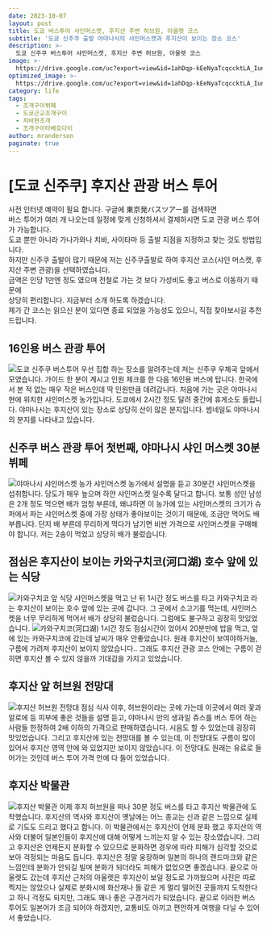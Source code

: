 ```yaml
---
date: 2023-10-07
layout: post
title: 도쿄 버스투어 샤인머스캣, 후지산 주변 허브원, 아울렛 코스
subtitle: '도쿄 신주쿠 출발 야마나시의 샤인머스캣과 후지산이 보이는 장소 코스'
description: >-
  도쿄 신주쿠 버스투어 샤인머스캣, 후지산 주변 허브원, 아울렛 코스
image: >-
  https://drive.google.com/uc?export=view&id=1ahDqp-kEeNyaTcqccktLA_IuntR3Yvmq
optimized_image: >-
  https://drive.google.com/uc?export=view&id=1ahDqp-kEeNyaTcqccktLA_IuntR3Yvmq
category: life
tags:
  - 조개구이뷔페
  - 도쿄근교조개구이
  - 치바현조개
  - 조개구이타베호다이
author: mranderson
paginate: true
---
```

# [도쿄 신주쿠] 후지산 관광 버스 투어
사전 인터넷 예약이 필요 합니다. 구글에 東京発バスツアー를 검색하면  
버스 투어가 여러 개 나오는데 일정에 맞게 신청하셔서 결제하시면 도쿄 관광 버스 투어가 가능합니다.  
도쿄 뿐만 아니라 가나가와나 치바, 사이타마 등 출발 지점을 지정하고 찾는 것도 방법입니다.  
하지만 신주쿠 출발이 많기 때문에 저는 신주쿠출발로 하여 후지산 코스(샤인 머스캣, 후지산 주변 관광)을 선택하였습니다.  
금액은 인당 1만엔 정도 였으며 전철로 가는 것 보다 가성비도 좋고 버스로 이동하기 때문에  
상당히 편리합니다. 지금부터 소개 하도록 하겠습니다.  
제가 간 코스는 읽으신 분이 있다면 종료 되었을 가능성도 있으니, 직접 찾아보시길 추천 드립니다.  

## 16인용 버스 관광 투어
<img src="https://drive.google.com/uc?export=view&id=1vRWROmxhmRuZN7yCpHlezMD0raTWXBxm"    alt="도쿄 신주쿠 버스투어">
우선 집합 하는 장소를 알려주는데 저는 신주쿠 우체국 앞에서 모였습니다.  
가이드 한 분이 계시고 인원 체크를 한 다음 16인용 버스에 탑니다.  
한국에서 본 적 없는 매우 작은 버스인데 딱 인원만큼 데려갑니다.  
처음에 가는 곳은 야마나시현에 위치한 샤인머스켓 농가입니다.  
도쿄에서 2시간 정도 달려 중간에 휴게소도 들립니다.  
야마나시는 후지산이 있는 장소로 상당히 산이 많은 분지입니다.  
썸네일도 야마나시의 분지를 나타내고 있습니다.  

## 신주쿠 버스 관광 투어 첫번째, 야마나시 샤인 머스켓 30분 뷔페
<img src="https://drive.google.com/uc?export=view&id=1ovLX_yusuR_6MruvSCBH3fTCXsgI7IkP"    alt="야마나시 샤인머스켓 농가">
샤인머스켓 농가에서 설명을 듣고 30분간 샤인머스켓을 섭취합니다.  
당도가 매우 높으며 하얀 샤인머스켓 일수록 달다고 합니다.  
보통 성인 남성은 2개 정도 먹으면 배가 엄청 부른데, 왜냐하면 이 농가에 있는 샤인머스켓의 크기가  
슈퍼에서 파는 샤인머스켓 중에 가장 상태가 좋아보이는 것이기 때문에,  
조금만 먹어도 배 부릅니다.  
단지 배 부른데 무리하게 먹다가 남기면 비싼 가격으로 샤인머스켓을 구매해야 합니다.  
저는 2송이 먹었고 상당히 배가 불렀습니다.  

## 점심은 후지산이 보이는 카와구치코(河口湖) 호수 앞에 있는 식당
<img src="https://drive.google.com/uc?export=view&id=1xnHW8yAGx4ug7Z8T82y-4MPOoAfzjuQ7"    alt="카와구치코 앞 식당">
샤인머스켓을 먹고 난 뒤 1시간 정도 버스를 타고 카와구치코 라는 후지산이 보이는 호수 앞에 있는 곳에 갑니다.  
그 곳에서 소고기를 먹는데, 샤인머스켓을 너무 무리하게 먹어서 배가 상당히 불렀습니다.  
그럼에도 불구하고 굉장히 맛있었습니다.  

<img src="https://drive.google.com/uc?export=view&id=1a3OB9ZESk7IF66NAQt2ub3uGIav5L5OM"    alt="카와구치코(河口湖)">
1시간 정도 점심시간이 었어서 20분만에 밥을 먹고, 앞에 있는 카와구치코에 갔는데 날씨가 매우 안좋았습니다.  
원래 후지산이 보여야하거늘, 구름에 가려져 후지산이 보이지 않았습니다..  
그래도 후지산 관광 코스 안에는 구름이 걷히면 후지산 볼 수 있지 않을까 기대감을 가지고 있었습니다.  

## 후지산 앞 허브원 전망대
<img src="https://drive.google.com/uc?export=view&id=13pNnKnH5dQNH6TV_FOV_mLVGw_0O2BCT"    alt="후지산 허브원 전망대">
점심 식사 이후, 허브원이라는 곳에 가는데 이곳에서 여러 꽃과 알로에 등 피부에 좋은 것들을 설명 듣고,  
야마나시 만의 생과일 쥬스를 버스 투어 하는 사람들 한정하여 2배 이하의 가격으로 판매하였습니다.  
시음도 할 수 있었는데 굉장히 맛있었습니다.  
그리고 후지산에 있는 전망대를 볼 수 있는데, 이 전망대도 구름이 많이 있어서 후지산 영역 안에 와 있었지만 보이지 않았습니다.  
이 전망대도 원래는 유료로 들어가는 것인데 버스 투어 가격 안에 다 들어 있었습니다.  

## 후지산 박물관
<img src="https://drive.google.com/uc?export=view&id=1gef2095h3LxD3n4TDqZk_ptntLYEWFpG"    alt="후지산 박물관">
이제 후지 허브원을 떠나 30분 정도 버스를 타고 후지산 박물관에 도착했습니다.  
후지산의 역사와 후지산이 옛날에는 어느 종교는 신과 같은 느낌으로 실제로 기도도 드리고 했다고 합니다.  
이 박물관에서는 후지산이 언제 분화 했고 후지산의 역사와 더불어 일본인들이 후지산에 대해 어떻게 느끼는지 알 수 있는 장소였습니다.  
그리고 후지산은 언제든지 분화할 수 있으므로 분화하면 경우에 따라 피해가 심각할 것으로 보아 걱정되는 마음도 듭니다.  
후지산은 정말 웅장하며 일본의 하나의 랜드마크와 같은 느낌인데 분화가 안되길 빌며 분화가 되더라도 피해가 없었으면 좋겠습니다.  
끝으로 아울렛도 갔는데 후지산 근처의 아울렛은 후지산이 보일 정도로 가까웠으며 사진은 따로 찍지는 않았으나 실제로 분화시에  
화산재나 돌 같은 게 멀리 떨어진 곳들까지 도착한다고 하니 걱정도 되지만,  
그래도 꽤나 좋은 구경거리가 되었습니다.  
끝으로 이러한 버스 투어도 일본어가 조금 되어야 하겠지만,  
교통비도 아끼고 편안하게 여행을 다닐 수 있어서 좋았습니다.  
